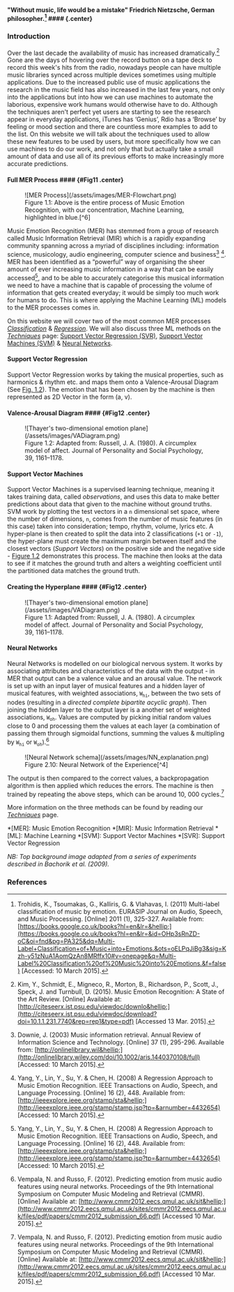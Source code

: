  <!-- - What is MER?
  - Sub-category of MIR study
  - Define emotion
 - Cover techniques &amp; problems
 - History of MER
  - Disclaimer: New science so not a lot of history
  - What sparked interest
#### Non-Textual Features
  - Schematic of one of the techniques (Flow diagram)
  -->
#### "Without music, life would be a mistake" Friedrich Nietzsche, German philosopher.[^3] #### {.center}
### Introduction

Over the last decade the availability of music has increased dramatically.[^5] Gone are the days of hovering over the record button on a tape deck to record this week's hits from the radio, nowadays people can have multiple music libraries synced across multiple devices sometimes using multiple applications. Due to the increased public use of music applications the research in the music field has also increased in the last few years, not only into the applications but into how we can use machines to automate the laborious, expensive work humans would otherwise have to do. Although the techniques aren't perfect yet users are starting to see the research appear in everyday applications, iTunes has &lsquo;Genius&rsquo;, Rdio has a &lsquo;Browse&rsquo; by feeling or mood section and there are countless more examples to add to the list. On this website we will talk about the techniques used to allow these new features to be used by users, but more specifically how we can use machines to do our work, and not only that but act&shy;ually take a small amount of data and use all of its previous efforts to make increasingly more accurate predictions.

#### Full MER Process #### {#Fig11 .center}
<figure markdown="1">
![MER Process](/assets/images/MER-Flowchart.png)
<figcaption markdown="1">
  Figure 1.1: Above is the entire process of Music Emotion Recognition, with our concentration, Machine Learning, highlighted in blue.[^6]
</figcaption>
</figure>

<!-- History -->
Music Emotion Recognition (MER) has stemmed from a group of research called Music Information Retrieval (MIR) which is a rapidly expanding community spanning across a myriad of disciplines including: information science, musicology, audio engineering, computer science and business[^1] [^2]. MER has been identified as a &ldquo;powerful&rdquo; way of organising the sheer amount of ever increasing music information in a way that can be easily accessed[^2], and to be able to accurately categorise this musical information we need to have a machine that is capable of processing the volume of information that gets created everyday; it would be simply too much work for humans to do. This is where applying the Machine Learning (ML) models to the MER processes comes in.

<!-- Techniques and problems -->
On this website we will cover two of the most common MER processes *[Classification](articles/classification)* &amp; *[Regression](articles/regression)*. We will also discuss three ML methods on the  *[Techniques](articles/techniques)* page: [Support Vector Regression (SVR)](articles/techniques#SVR), [Support Vector Machines (SVM)](articles/techniques#SVM) &amp; [Neural Networks](articles/techniques#NN).

#### Support Vector Regression

Support Vector Regression works by taking the musical properties, such as harmonics & rhythm etc. and maps them onto a Valence-Arousal Diagram (See [Fig. 1.2](#Fig12)). The emotion that has been chosen by the machine is then represented as 2D Vector in the form (a, v).

#### Valence-Arousal Diagram #### {#Fig12 .center}
<figure markdown="1">
![Thayer's two-dimensional emotion plane](/assets/images/VADiagram.png)
<figcaption markdown="1">
  Figure 1.2: Adapted from: Russell, J. A. (1980). A circumplex model of affect. Journal of Personality and Social Psychology, 39, 1161–1178.
</figcaption>
</figure>

#### Support Vector Machines
Support Vector Machines is a supervised learning technique, meaning it takes training data, called *observations*, and uses this data to make better predictions about data that given to the machine without ground truths. SVM work by plotting the test vectors in a `n` dimensional set space, where the number of dimensions, `n`, comes from the number of music features (in this case) taken into consideration; tempo, rhythm, volume, lyrics etc. A hyper-plane is then created to split the data into 2 classifications (`+1` or `-1`), the hyper-plane must create the maximum margin between itself and the closest vectors (*Support Vectors*) on the positive side and the negative side - [Figure 1.2](#Fig12) demonstrates this process. The machine then looks at the data to see if it matches the ground truth and alters a weighting coefficient until the partitioned data matches the ground truth.

#### Creating the Hyperplane #### {#Fig12 .center}
<figure markdown="1">
![Thayer's two-dimensional emotion plane](/assets/images/VADiagram.png)
<figcaption markdown="1">
  Figure 1.1: Adapted from: Russell, J. A. (1980). A circumplex model of affect. Journal of Personality and Social Psychology, 39, 1161–1178.
</figcaption>
</figure>


#### Neural Networks

Neural Networks is modelled on our biological nervous system. It works by associating attri&shy;butes and characteristics of the data with the output - in MER that output can be a valence value and an arousal value. The network is set up with an input layer of musical features and a hidden layer of musical features, with weighted associations, `W`<sub>`hi`</sub>,  between the two sets of nodes (resulting in a *directed complete bipartite acyclic graph*). Then joining the hidden layer to the output layer is a another set of weighted associations, `W`<sub>`oh`</sub>. Values are computed by picking initial random values close to 0 and processing them the values at each layer (a combination of passing them through sigmoidal functions, summing the values &amp; multipling by  `W`<sub>`hi`</sub> or `W`<sub>`oh`</sub>).[^4]

<figure markdown="1">
![Neural Network schema](/assets/images/NN_explanation.png)
<figcaption markdown="1">
  Figure 2.10: Neural Network of the Experience[^4]
</figcaption>
</figure>

The output is then compared to the correct values, a backpropagation algorithm is then applied which reduces the errors. The machine is then trained by repeating the above steps, which can be around 10,&nbsp;000 cycles.[^4]

More information on the three methods can be found by reading our *[Techniques](articles/techniques)* page.

*[MER]: Music Emotion Recognition
*[MIR]: Music Information Retrieval
*[ML]: Machine Learning
*[SVM]: Support Vector Machines
*[SVR]: Support Vector Regression

*NB: Top background image adapted from a series of experiments described in Bachorik et al. (2009).*

### References

[^1]: Downie, J. (2003) Music information retrieval. Annual Review of Information Science and Technology. [Online] 37 (1), 295-296. Available from: [http://onlinelibrary.wil&hellip;](http://onlinelibrary.wiley.com/doi/10.1002/aris.1440370108/full) [Accessed: 10 March 2015].

[^2]: Yang, Y., Lin, Y., Su, Y. & Chen, H. (2008) A Regression Approach to Music Emotion Recognition. IEEE Transactions on Audio, Speech, and Language Processing. [Online] 16 (2), 448. Available from: [http://ieeexplore.ieee.org/stamp/sta&hellip;](http://ieeexplore.ieee.org/stamp/stamp.jsp?tp=&arnumber=4432654) [Accessed: 10 March 2015].

[^3]: Trohidis, K., Tsoumakas, G., Kalliris, G. & Vlahavas, I. (2011) Multi-label classification of music by emotion. EURASIP Journal on Audio, Speech, and Music Processing. [Online] 2011 (1), 325-327. Available from: [https://books.google.co.uk/books?hl=en&lr=&hellip;](https://books.google.co.uk/books?hl=en&lr=&id=OHp3sRnZD-oC&oi=fnd&pg=PA325&dq=Multi-Label+Classification+of+Music+into+Emotions.&ots=oELPqJiBg3&sig=Kzh-y51zNuA1AomQzAn8MRffx10#v=onepage&q=Multi-Label%20Classification%20of%20Music%20into%20Emotions.&f=false) [Accessed: 10 March 2015].

[^4]: Vempala, N. and Russo, F. (2012). Predicting emotion from music audio features using neural networks. Proceedings of the 9th International Symposium on Computer Music Modeling and Retrieval (CMMR). [Online] Available at: [http://www.cmmr2012.eecs.qmul.ac.uk/sit&hellip;](http://www.cmmr2012.eecs.qmul.ac.uk/sites/cmmr2012.eecs.qmul.ac.uk/files/pdf/papers/cmmr2012_submission_66.pdf) [Accessed 10 Mar. 2015].

[^5]: Kim, Y., Schmidt, E., Migneco, R., Morton, B., Richardson, P., Scott, J., Speck, J. and Turnbull, D. (2015). Music Emotion Recognition: A State of the Art Review. [Online] Available at: [http://citeseerx.ist.psu.edu/viewdoc/downlo&hellip;](http://citeseerx.ist.psu.edu/viewdoc/download?doi=10.1.1.231.7740&rep=rep1&type=pdf) [Accessed 13 Mar. 2015].

[^6]: Adapted from: Figure 1.1 of Schmidt, E. and Kim, Y. (2015). Modeling and Predicting Emotion in Music. [Online] Available at: [http://www.tcnj.edu/~mmi/papers/Paper52.pdf](http://www.tcnj.edu/~mmi/papers/Paper52.pdf) [Accessed 13 Mar. 2015].
